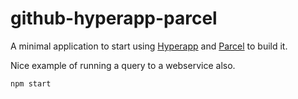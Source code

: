 # github-hyperapp-parcel

A minimal application to start using [Hyperapp](https://github.com/hyperapp)
and [Parcel](https://parceljs.org/) to build it.

Nice example of running a query to a webservice also.

```
npm start
```